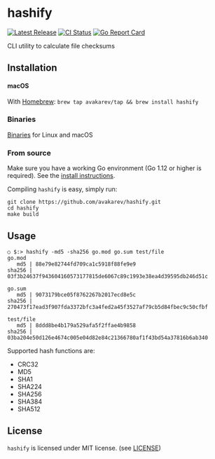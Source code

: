 # hashify

[![Latest Release](https://img.shields.io/github/release/avakarev/hashify.svg)](https://github.com/avakarev/hashify/releases)
[![CI Status](https://github.com/avakarev/hashify/actions/workflows/ci.yml/badge.svg)](https://github.com/avakarev/hashify/actions)
[![Go Report Card](https://goreportcard.com/badge/github.com/avakarev/hashify)](https://goreportcard.com/report/github.com/avakarev/hashify)

CLI utility to calculate file checksums

## Installation

#### macOS

With [Homebrew](https://brew.sh/): `brew tap avakarev/tap && brew install hashify`

### Binaries

[Binaries](https://github.com/avakarev/hashify/releases) for Linux and macOS

### From source

Make sure you have a working Go environment (Go 1.12 or higher is required).
See the [install instructions](http://golang.org/doc/install.html).

Compiling `hashify` is easy, simply run:

    git clone https://github.com/avakarev/hashify.git
    cd hashify
    make build

## Usage

    ○ $:> hashify -md5 -sha256 go.mod go.sum test/file
    go.mod
       md5 | 88e79e82744fd709ca1c5918f88fe9e9
    sha256 | 03f3b24637f943604160573177815de6067c89c1993e38ea4d39595db246d51c

    go.sum
       md5 | 9073179bce05f8762267b2017ecd8e5c
    sha256 | 270473f17ead3f907fda3372bfc3a4fed2a45f3527af79cb5d84fbec9c50cfbf

    test/file
       md5 | 8ddd8be4b179a529afa5f2ffae4b9858
    sha256 | 03ba204e50d126e4674c005e04d82e84c21366780af1f43bd54a37816b6ab340

Supported hash functions are:
- CRC32
- MD5
- SHA1
- SHA224
- SHA256
- SHA384
- SHA512

## License

`hashify` is licensed under MIT license. (see [LICENSE](./LICENSE))

